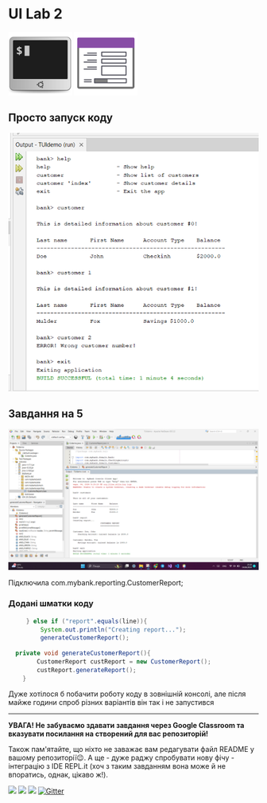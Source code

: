 # UI Lab 2 
![](terminal-icon.png)
![](gui-icon.png)

## Просто запуск коду

![](images/capture1.png)

## Завдання на 5

![](images/capture2.png)

Підключила com.mybank.reporting.CustomerReport;

### Додані шматки коду

```java
     } else if ("report".equals(line)){
         System.out.println("Creating report...");
         generateCustomerReport();
```

```java
  private void generateCustomerReport(){
        CustomerReport custReport = new CustomerReport();
        custReport.generateReport();
    }
```

Дуже хотілося б побачити роботу коду в зовнішній консолі, але після майже години спроб різних варіантів він так і не запустився

---
**УВАГА! Не забуваємо здавати завдання через Google Classroom та вказувати посилання на створений для вас репозиторій!**

Також пам'ятайте, що ніхто не заважає вам редагувати файл README у вашому репозиторії😉.
А ще - дуже раджу спробувати нову фічу - інтеграцію з IDE REPL.it (хоч з таким завданням вона може й не впоратись, однак, цікаво ж!).

![](https://img.shields.io/badge/Made%20with-JAVA-red.svg)
![](https://img.shields.io/badge/Made%20with-%20Netbeans-brightgreen.svg)
![](https://img.shields.io/badge/Made%20at-PPC%20NTU%20%22KhPI%22-blue.svg) 
[![Gitter](https://badges.gitter.im/PPC-SE-2020/OOP.svg)](https://gitter.im/PPC-SE-2020/OOP?utm_source=badge&utm_medium=badge&utm_campaign=pr-badge)

